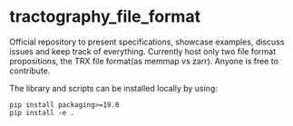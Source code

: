 # tractography_file_format
Official repository to present specifications, showcase examples, discuss issues and keep track of everything.
Currently host only two file format propositions, the TRX file format(as memmap vs zarr). Anyone is free to contribute.

The library and scripts can be installed locally by using:
```
pip install packaging>=19.0
pip install -e .
```
